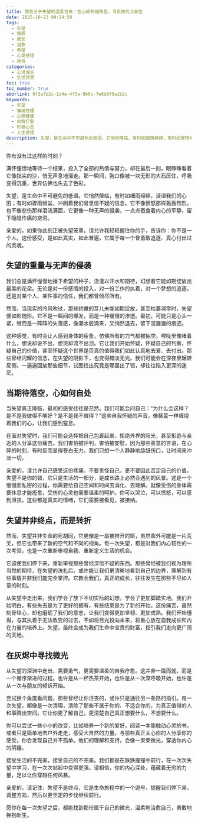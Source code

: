 ```yaml
---
title: 那些关于失望的温柔告白：在心碎的缝隙里，寻觅微光与新生
date: 2025-10-23 09:24:50
tags:
  - 失望
  - 情感
  - 成长
  - 治愈
  - 希望
  - 心灵感悟
  - 挫折
categories:
  - 心灵成长
  - 生活哲思
toc: true
toc_number: true
abbrlink: 8f3a7b2c-1d4e-4f5a-9b6c-7e8d9f0a1b2c
keywords:
  - 失望
  - 情绪管理
  - 心理健康
  - 自我疗愈
  - 积极心态
  - 人生感悟
description: 失望，是生命中不可避免的低语，它悄然降临，有时如细雨绵绵，有时如骤雨倾盆，浸湿我们的心田。但亲爱的，请相信，每一次失望的背后，都藏着一份温柔的提醒，一次成长的契机。这篇文章，想与你一同走过失望的幽谷，在那些心碎的缝隙里，寻觅微光，拥抱新生。
---
```


你有没有过这样的时刻？

满怀憧憬地等待一个结果，投入了全部的热情与努力，却在最后一刻，眼睁睁看着它像指尖的沙，悄无声息地溜走。那一瞬间，胸口像被一块无形的大石压住，呼吸变得沉重，世界仿佛也失去了色彩。

失望，是生命中不可避免的低语。它悄然降临，有时如细雨绵绵，浸湿我们的心田；有时如骤雨倾盆，冲刷着我们曾坚信不疑的信念。它不像愤怒那样轰轰烈烈，也不像悲伤那样泪流满面，它更像一种无声的侵袭，一点点蚕食着内心的平静，留下隐隐作痛的空洞。

亲爱的，如果你此刻正被失望笼罩，请允许我轻轻握住你的手，告诉你：你不是一个人。这份感受，是如此真实，如此普遍，它属于每一个曾勇敢追逐、真心付出过的灵魂。

## 失望的重量与无声的侵袭

我们总是满怀憧憬地播下希望的种子，浇灌以汗水和期待，幻想着它能如期绽放出最美的花朵。无论是对一份感情的投入，对一份工作的执着，对一个梦想的追逐，还是对某个人、某件事的信任，我们都曾倾尽所有。

然而，当现实的冷风吹过，那些娇嫩的芽儿未能如期绽放，甚至枯萎凋零时，失望便如影随形。它不是一瞬间的爆发，而是一种缓慢的渗透。最初，可能只是心头一紧，继而是一阵阵的失落感，像潮水般涌来，又悄然退去，留下湿漉漉的痕迹。

这种感觉，有时会让人感到身体的疲惫，仿佛所有的力气都被抽空。喉咙里像堵着什么，想说却说不出，想哭却流不出泪。它让我们开始怀疑，怀疑自己的判断，怀疑自己的价值，甚至怀疑这个世界是否真的值得我们如此认真地去爱、去付出。那些曾经闪耀的信念，在失望的阴影下，也变得黯淡无光。我们可能会在深夜里辗转反侧，一遍遍回放那些细节，试图找出究竟是哪里出了错，却往往陷入更深的迷茫。

## 当期待落空，心如何自处

当失望真正降临，最初的感受往往是茫然。我们可能会问自己：“为什么会这样？是不是我做得不够好？是不是我不值得？”这些自我怀疑的声音，像藤蔓一样缠绕着我们的心，让我们感到窒息。

在面对失望时，我们可能会选择把自己包裹起来，拒绝外界的阳光，甚至拒绝与亲近的人分享这份痛苦。我们害怕被评判，害怕被安慰，因为那些善意的言语，在心碎的时刻，有时反而显得苍白无力。我们只想一个人静静地舔舐伤口，让时间来冲淡一切。

亲爱的，请允许自己感受这份疼痛。不要责怪自己，更不要因此否定自己的价值。失望不是你的错，它只是生活的一部分，是成长路上必然会遇到的风景。这是一个缓慢而私密的过程，你需要给自己空间和时间去消化、去理解。就像受伤的身体需要休息才能痊愈，受伤的心灵也需要温柔的呵护。你可以哭泣，可以愤怒，可以感到沮丧，这些都是真实的情绪，它们需要被看见，被接纳。

## 失望并非终点，而是转折

然而，失望并非生命的死胡同，它更像是一扇被推开的窗，虽然窗外可能是一片荒芜，但它也带来了新的空气和不同的视角。每一次失望，都是对我们内心韧性的一次考验，也是一次重新审视自我、重新定义生活的机会。

它迫使我们停下来，重新审视那些曾经深信不疑的东西。那些曾经被我们视为理所当然的期待，在失望的洗礼后，或许能让我们更清晰地看到自己的边界，理解到有些事情并非我们能完全掌控。它教会我们，真正的成长，往往发生在那些不尽如人意的时刻。

从失望中走出来，我们学会了放下不切实际的幻想，学会了更加脚踏实地。我们开始明白，有些失去是为了更好的拥有，有些结束是为了新的开始。这份痛苦，虽然刻骨铭心，却也磨砺了我们的意志，让我们变得更加坚韧、更加成熟。我们开始懂得，与其执着于无法改变的过去，不如将目光投向未来，将重心放在自我成长和内在力量的培养上。失望，最终会成为我们生命中宝贵的财富，指引我们走向更广阔的天地。

## 在灰烬中寻找微光

从失望的深渊中走出，需要勇气，更需要温柔的自我疗愈。这并非一蹴而就，而是一个循序渐进的过程。也许是从一杯热茶开始，也许是从一次深呼吸开始，也许是从一次与朋友的倾诉开始。

尝试换个角度看问题，那些曾经让你沮丧的，或许只是通往另一条路的指引。每一次失望，都像是一次清理，清除了那些不属于你的、不适合你的，为真正值得的人和事腾出空间。它让你更了解自己，更清楚自己真正想要什么，不想要什么。

你可以尝试一些小小的改变，比如培养一个新的爱好，阅读一本能触动心灵的书，或者只是简单地去户外走走，感受大自然的力量。与那些真正关心你的人分享你的感受，你会发现自己并不孤单。他们的理解和支持，会像一束束微光，穿透你内心的阴霾。

接受生活的不完美，接受自己的不完美。我们都是在跌跌撞撞中前行，在一次次失望中学习，在一次次站起中变得更强。请相信，你的内心深处，蕴藏着无穷的力量，足以让你穿越任何风暴。

亲爱的，请记住，失望不是终点，它是生命旅程中的一个逗号，提醒我们停下来，调整方向，然后以更坚定的步伐继续前行。

愿你在每一次失望之后，都能找到那份属于自己的微光，温柔地治愈自己，勇敢地拥抱新生。